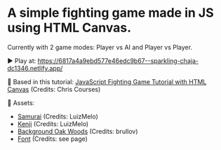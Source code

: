 # A simple fighting game made in JS using HTML Canvas.

Currently with 2 game modes: Player vs AI and Player vs Player.

▶️ Play at: https://6817a4a9ebd577e46edc9b67--sparkling-chaja-dc1346.netlify.app/

🎥 Based in this tutorial: [JavaScript Fighting Game Tutorial with HTML Canvas](https://www.youtube.com/watch?v=vyqbNFMDRGQ) (Credits: Chris Courses)

📁 Assets:
* [Samurai](https://luizmelo.itch.io/martial-hero) (Credits: LuizMelo)
* [Kenji](https://luizmelo.itch.io/martial-hero-2) (Credits: LuizMelo)
* [Background Oak Woods](https://brullov.itch.io/oak-woods) (Credits: brullov)
* [Font](https://poppyworks.itch.io/silver) (Credits: see page)